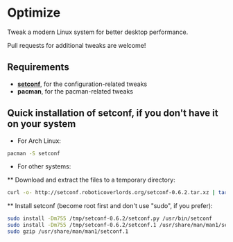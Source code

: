 Optimize
========

Tweak a modern Linux system for better desktop performance.

Pull requests for additional tweaks are welcome!


Requirements
------------

* **<a href="http://setconf.roboticoverlords.org">setconf</a>**, for the configuration-related tweaks
* **pacman**, for the pacman-related tweaks


Quick installation of setconf, if you don't have it on your system
-------------------------------------------------------------------

* For Arch Linux:

```bash
pacman -S setconf
```

* For other systems:

** Download and extract the files to a temporary directory:

```bash
curl -o- http://setconf.roboticoverlords.org/setconf-0.6.2.tar.xz | tar JxC /tmp
```

** Install setconf (become root first and don't use "sudo", if you prefer):

```bash
sudo install -Dm755 /tmp/setconf-0.6.2/setconf.py /usr/bin/setconf
sudo install -Dm755 /tmp/setconf-0.6.2/setconf.1 /usr/share/man/man1/setconf.1
sudo gzip /usr/share/man/man1/setconf.1
```
